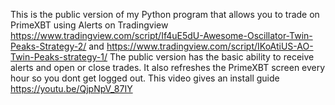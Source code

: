 This is the public version of my Python program that allows you to trade on PrimeXBT using Alerts on Tradingview https://www.tradingview.com/script/If4uE5dU-Awesome-Oscillator-Twin-Peaks-Strategy-2/ and https://www.tradingview.com/script/IKoAtiUS-AO-Twin-Peaks-strategy-1/
The public version has the basic ability to receive alerts and open or close trades. It also refreshes the PrimeXBT screen every hour so you dont get logged out.
This video gives an install guide
https://youtu.be/QjpNpV_87IY
